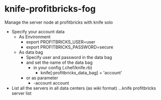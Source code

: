 # knife-profitbricks-fog
Manage the server node at profitbricks with knife solo

 * Specify your account data
   * As Environment
     * export PROFITBRICKS_USER=user
     * export PROFITBRICKS_PASSWORD=secure
   * As data bag
     * Specify user and password in the data bag
     * and set the name of the data bag
       * in your config (.chef/knife.rb)
         * knife[:profitbricks_data_bag] = 'account'
     * or as parameter
       * -account account
 * List all the servers in all data centers (as wiki format)
 ...knife profitbricks server list
